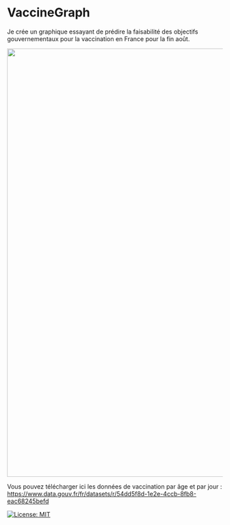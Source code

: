 # VaccineGraph
Je crée un graphique essayant de prédire la faisabilité des objectifs gouvernementaux pour la vaccination en France pour la fin août.

<img src="Tableau 2021-08-08.png" width="1000">

Vous pouvez télécharger ici les données de vaccination par âge et par jour : https://www.data.gouv.fr/fr/datasets/r/54dd5f8d-1e2e-4ccb-8fb8-eac68245befd

[![License: MIT](https://img.shields.io/badge/License-MIT-yellow.svg)](https://opensource.org/licenses/MIT)
